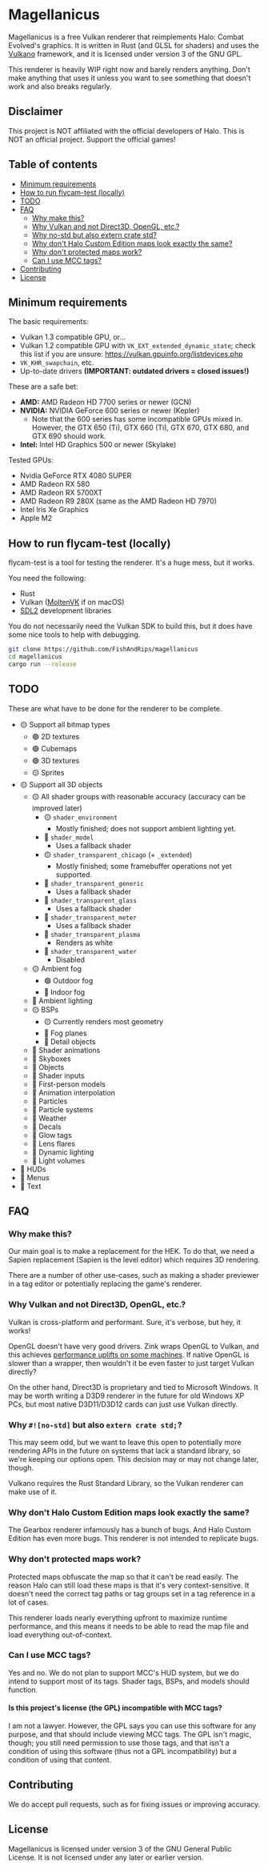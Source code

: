 # Magellanicus

Magellanicus is a free Vulkan renderer that reimplements Halo: Combat Evolved's
graphics. It is written in Rust (and GLSL for shaders) and uses the [Vulkano]
framework, and it is licensed under version 3 of the GNU GPL.

[Vulkano]: https://github.com/vulkano-rs/vulkano

This renderer is heavily WIP right now and barely renders anything. Don't make
anything that uses it unless you want to see something that doesn't work and
also breaks regularly.

## Disclaimer

This project is NOT affiliated with the official developers of Halo. This is NOT
an official project. Support the official games!

## Table of contents

* [Minimum requirements]
* [How to run flycam-test (locally)]
* [TODO]
* [FAQ]
  * [Why make this?]
  * [Why Vulkan and not Direct3D, OpenGL, etc.?]
  * [Why no-std but also extern crate std?]
  * [Why don't Halo Custom Edition maps look exactly the same?]
  * [Why don't protected maps work?]
  * [Can I use MCC tags?]
* [Contributing]
* [License]

[Minimum requirements]: #minimum-requirements
[How to run flycam-test (locally)]: #how-to-run-flycam-test-locally
[FAQ]: #faq
[TODO]: #todo
[Why make this?]: #why-make-this
[Why Vulkan and not Direct3D, OpenGL, etc.?]: #why-vulkan-and-not-direct3d-opengl-etc
[Why no-std but also extern crate std?]: #why-no-std-but-also-extern-crate-std
[Why don't Halo Custom Edition maps look exactly the same?]: #why-dont-halo-custom-edition-maps-look-exactly-the-same
[Why don't protected maps work?]: #why-dont-protected-maps-work
[Can I use MCC tags?]: #can-i-use-mcc-tags
[Contributing]: #contributing
[License]: #license

## Minimum requirements

The basic requirements:
* Vulkan 1.3 compatible GPU, or...
* Vulkan 1.2 compatible GPU with `VK_EXT_extended_dynamic_state`; check this
  list if you are unsure: https://vulkan.gpuinfo.org/listdevices.php
* `VK_KHR_swapchain`, etc.
* Up-to-date drivers **(IMPORTANT: outdated drivers = closed issues!)**

These are a safe bet:
* **AMD:** AMD Radeon HD 7700 series or newer (GCN)
* **NVIDIA:** NVIDIA GeForce 600 series or newer (Kepler)
  * Note that the 600 series has some incompatible GPUs mixed in. However, the
    GTX 650 (Ti), GTX 660 (Ti), GTX 670, GTX 680, and GTX 690 should work.
* **Intel:** Intel HD Graphics 500 or newer (Skylake)

Tested GPUs:
* Nvidia GeForce RTX 4080 SUPER
* AMD Radeon RX 580
* AMD Radeon RX 5700XT
* AMD Radeon R9 280X (same as the AMD Radeon HD 7970)
* Intel Iris Xe Graphics
* Apple M2

## How to run flycam-test (locally)

flycam-test is a tool for testing the renderer. It's a huge mess, but it works.

You need the following:
* Rust
* Vulkan ([MoltenVK] if on macOS)
* [SDL2] development libraries

[MoltenVK]: https://github.com/KhronosGroup/MoltenVK
[SDL2]: https://wiki.libsdl.org/SDL2/Installation

You do not necessarily need the Vulkan SDK to build this, but it does have some
nice tools to help with debugging.

```bash
git clone https://github.com/FishAndRips/magellanicus
cd magellanicus
cargo run --release
```

## TODO

These are what have to be done for the renderer to be complete.

* 🟡 Support all bitmap types
  * 🟢 2D textures
  * 🟢 Cubemaps
  * 🟢 3D textures
  * 🟡 Sprites
* 🟡 Support all 3D objects
  * 🟡 All shader groups with reasonable accuracy (accuracy can be improved later)
    * 🟡 `shader_environment`
      * Mostly finished; does not support ambient lighting yet.
    * 🔴 `shader_model`
      * Uses a fallback shader
    * 🟡 `shader_transparent_chicago` (+ `_extended`)
      * Mostly finished; some framebuffer operations not yet supported.
    * 🔴 `shader_transparent_generic`
      * Uses a fallback shader
    * 🔴 `shader_transparent_glass`
      * Uses a fallback shader
    * 🔴 `shader_transparent_meter`
      * Uses a fallback shader
    * 🔴 `shader_transparent_plasma`
      * Renders as white
    * 🔴 `shader_transparent_water`
      * Disabled
  * 🟡 Ambient fog
    * 🟢 Outdoor fog
    * 🔴 Indoor fog
  * 🔴 Ambient lighting
  * 🟡 BSPs
    * 🟡 Currently renders most geometry
    * 🔴 Fog planes
    * 🔴 Detail objects
  * 🔴 Shader animations
  * 🔴 Skyboxes
  * 🔴 Objects
  * 🔴 Shader inputs
  * 🔴 First-person models
  * 🔴 Animation interpolation
  * 🔴 Particles
  * 🔴 Particle systems
  * 🔴 Weather
  * 🔴 Decals
  * 🔴 Glow tags
  * 🔴 Lens flares
  * 🔴 Dynamic lighting
  * 🔴 Light volumes
* 🔴 HUDs
* 🔴 Menus
* 🔴 Text

## FAQ

### Why make this?

Our main goal is to make a replacement for the HEK. To do that, we need a Sapien
replacement (Sapien is the level editor) which requires 3D rendering.

There are a number of other use-cases, such as making a shader previewer in a
tag editor or potentially replacing the game's renderer.

### Why Vulkan and not Direct3D, OpenGL, etc.?

Vulkan is cross-platform and performant. Sure, it's verbose, but hey, it works!

OpenGL doesn't have very good drivers. Zink wraps OpenGL to Vulkan, and this
achieves [performance uplifts on some machines]. If native OpenGL is slower than
a wrapper, then wouldn't it be even faster to just target Vulkan directly?

[performance uplifts on some machines]: https://www.phoronix.com/news/Zink-2022-Refactor-Faster

On the other hand, Direct3D is proprietary and tied to Microsoft Windows. It may
be worth writing a D3D9 renderer in the future for old Windows XP PCs, but most
native D3D11/D3D12 cards can just use Vulkan directly.

### Why `#![no-std]` but also `extern crate std;`?

This may seem odd, but we want to leave this open to potentially more rendering
APIs in the future on systems that lack a standard library, so we're keeping our
options open. This decision may or may not change later, though.

Vulkano requires the Rust Standard Library, so the Vulkan renderer can make use
of it.

### Why don't Halo Custom Edition maps look exactly the same?

The Gearbox renderer infamously has a bunch of bugs. And Halo Custom Edition has
even more bugs. This renderer is not intended to replicate bugs.

### Why don't protected maps work?

Protected maps obfuscate the map so that it can't be read easily. The reason
Halo can still load these maps is that it's very context-sensitive. It doesn't
need the correct tag paths or tag groups set in a tag reference in a lot of
cases.

This renderer loads nearly everything upfront to maximize runtime performance,
and this means it needs to be able to read the map file and load everything
out-of-context.

### Can I use MCC tags?

Yes and no. We do not plan to support MCC's HUD system, but we do intend to
support most of its tags. Shader tags, BSPs, and models should function.

#### Is this project's license (the GPL) incompatible with MCC tags?

I am not a lawyer. However, the GPL says you can use this software for any
purpose, and that should include viewing MCC tags. The GPL isn't magic, though;
you still need permission to use those tags, and that isn't a condition of using
this software (thus not a GPL incompatibility) but a condition of using that
content.

## Contributing

We do accept pull requests, such as for fixing issues or improving accuracy.

## License

Magellanicus is licensed under version 3 of the GNU General Public License. It
is not licensed under any later or earlier version.
